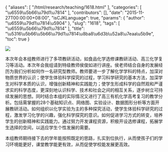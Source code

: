 {
    "aliases": [
        "/html/research/teaching/1618.html"
    ],
    "categories": [
        "\u6559\u5b66\u79d1\u7814"
    ],
    "contributors": [],
    "date": "2015-11-27T00:00:00+08:00",
    "isCJKLanguage": true,
    "params": {
        "author": "\u6559\u79d1\u7814\u5904"
    },
    "slug": "1618",
    "tags": [
        "\u6559\u5b66\u79d1\u7814"
    ],
    "title": "\u5316\u5b66\u5b66\u79d1\u7814\u8ba8\u6d3b\u52a8\u7eaa\u5b9e",
    "toc": true
}

![](https://cdn.tfls.online/mirror/full/3905d05e35577c67a06c5c67250f31bf867863cd.jpg)









本次年会本组教师进行了多项教研活动，如食品化学选修课教研活动、高三化学复习等活动。本次年会我组请到特级教师侯俊如进行讲座。侯老师结合自身的发展经历为我们分析如何作一名研究型教师。教师要进一步了解化学学科的特点，加深对物质世界的认识；使学生体验科学探究的过程，学习科学研究的基本方法，加深学生对科学本质的认识，增强创新精神和实践能力；使学生形成科学的自然观和严谨求实的科学态度，更深刻地认识科学、技术和社会之间的相互关系，逐步树立可持续发展的思想。同时结合本组的实际情况又进行了高三有机化学高考复习的教学分析。包括需掌握的28个基础知识点、网络图、实验设计、数据图形分析等方面开展教研活动。如何组织以化学实验为主的多种探究活动，使学生体验科学研究的过程，激发学习化学的兴趣，强化科学探究的意识。如何促进学习方式的转变，培养学生的创新精神和实践能力。通过努力开发课程资源，积极开设选修课程，拓展学生选择的空间，以适应学生个性发展的需要。




本组教师期待接下去的学年能按照既定的思路，扎实到位执行，从而使孩子们的学习环境能更好，课堂教学能更有效，从而促使学校能发展更高效。



  


  



